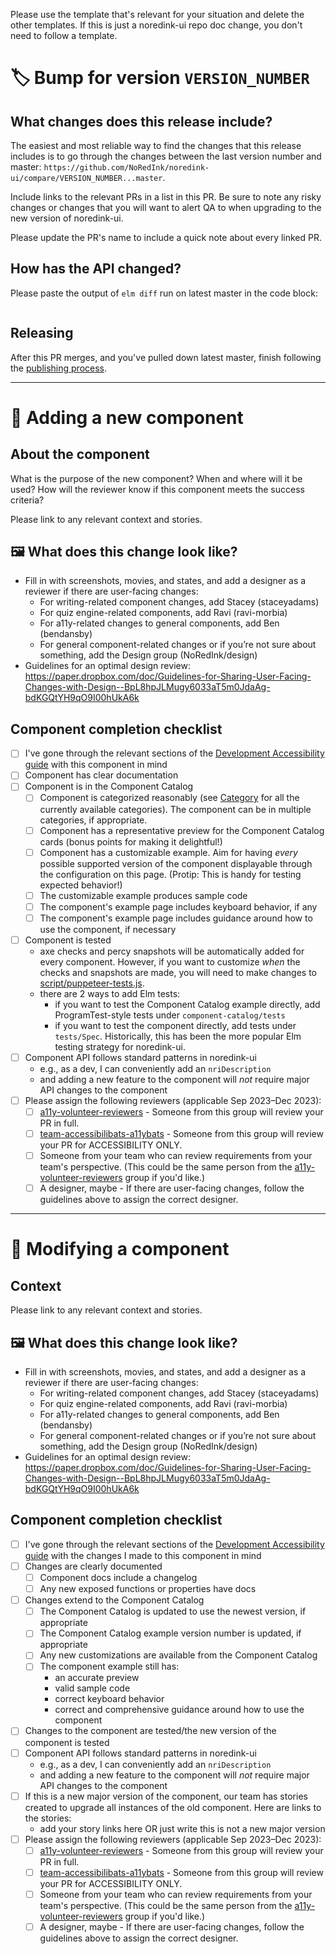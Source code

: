 Please use the template that's relevant for your situation and delete the other templates. If this is just a noredink-ui repo doc change, you don't need to follow a template.

# :label: Bump for version `VERSION_NUMBER`

## What changes does this release include?

The easiest and most reliable way to find the changes that this release includes is to go through the changes between the last version number and master: `https://github.com/NoRedInk/noredink-ui/compare/VERSION_NUMBER...master`.

Include links to the relevant PRs in a list in this PR. Be sure to note any risky changes or changes that you will want to alert QA to when upgrading to the new version of noredink-ui.

Please update the PR's name to include a quick note about every linked PR.

## How has the API changed?

Please paste the output of `elm diff` run on latest master in the code block:

```

```

## Releasing

After this PR merges, and you've pulled down latest master, finish following the [publishing process](https://github.com/NoRedInk/noredink-ui/blob/master/README.md#publishing-a-new-version).

---

# :star2: Adding a new component

## About the component

What is the purpose of the new component? When and where will it be used? How will the reviewer know if this component meets the success criteria?

Please link to any relevant context and stories.

## :framed_picture: What does this change look like?

- Fill in with screenshots, movies, and states, and add a designer as a reviewer if there are user-facing changes:
  - For writing-related component changes, add Stacey (staceyadams)
  - For quiz engine-related components, add Ravi (ravi-morbia)
  - For a11y-related changes to general components, add Ben (bendansby)
  - For general component-related changes or if you’re not sure about something, add the Design group (NoRedInk/design)
- Guidelines for an optimal design review: <https://paper.dropbox.com/doc/Guidelines-for-Sharing-User-Facing-Changes-with-Design--BpL8hpJLMugy6033aT5m0JdaAg-bdKGQtYH9qO9I00hUkA6k>

## Component completion checklist

- [ ] I've gone through the relevant sections of the [Development Accessibility guide](https://paper.dropbox.com/doc/Accessibility-guide-4-Development--BiIVdijSaoijjOuhz3iTCJJ1Ag-rGoHpC91pFg3zTrYpvOCQ) with this component in mind
- [ ] Component has clear documentation
- [ ] Component is in the Component Catalog
  - [ ] Component is categorized reasonably (see [Category](https://github.com/NoRedInk/noredink-ui/blob/master/component-catalog-app/Category.elm) for all the currently available categories). The component can be in multiple categories, if appropriate.
  - [ ] Component has a representative preview for the Component Catalog cards (bonus points for making it delightful!)
  - [ ] Component has a customizable example. Aim for having _every_ possible supported version of the component displayable through the configuration on this page. (Protip: This is handy for testing expected behavior!)
  - [ ] The customizable example produces sample code
  - [ ] The component's example page includes keyboard behavior, if any
  - [ ] The component's example page includes guidance around how to use the component, if necessary
- [ ] Component is tested
  - axe checks and percy snapshots will be automatically added for every component. However, if you want to customize _when_ the checks and snapshots are made, you will need to make changes to [script/puppeteer-tests.js](https://github.com/NoRedInk/noredink-ui/blob/master/script/puppeteer-tests.js).
  - there are 2 ways to add Elm tests:
    - if you want to test the Component Catalog example directly, add ProgramTest-style tests under `component-catalog/tests`
    - if you want to test the component directly, add tests under `tests/Spec`. Historically, this has been the more popular Elm testing strategy for noredink-ui.
- [ ] Component API follows standard patterns in noredink-ui
  - e.g., as a dev, I can conveniently add an `nriDescription`
  - and adding a new feature to the component will _not_ require major API changes to the component
- [ ] Please assign the following reviewers (applicable Sep 2023–Dec 2023):
  - [ ] [a11y-volunteer-reviewers](https://github.com/orgs/NoRedInk/teams/volunteer-a11y-reviewers) - Someone from this group will review your PR in full.
  - [ ]  [team-accessibilibats-a11ybats](https://github.com/orgs/NoRedInk/teams/team-accessibilibats-a11ybats) - Someone from this group will review your PR for ACCESSIBILITY ONLY.
  - [ ]  Someone from your team who can review requirements from your team's perspective. (This could be the same person from the [a11y-volunteer-reviewers](https://github.com/orgs/NoRedInk/teams/volunteer-a11y-reviewers) group if you'd like.)
  - [ ]  A designer, maybe - If there are user-facing changes, follow the guidelines above to assign the correct designer.

---

# :wrench: Modifying a component

## Context

Please link to any relevant context and stories.

## :framed_picture: What does this change look like?

- Fill in with screenshots, movies, and states, and add a designer as a reviewer if there are user-facing changes:
  - For writing-related component changes, add Stacey (staceyadams)
  - For quiz engine-related components, add Ravi (ravi-morbia)
  - For a11y-related changes to general components, add Ben (bendansby)
  - For general component-related changes or if you’re not sure about something, add the Design group (NoRedInk/design)
- Guidelines for an optimal design review: <https://paper.dropbox.com/doc/Guidelines-for-Sharing-User-Facing-Changes-with-Design--BpL8hpJLMugy6033aT5m0JdaAg-bdKGQtYH9qO9I00hUkA6k>

## Component completion checklist

- [ ] I've gone through the relevant sections of the [Development Accessibility guide](https://paper.dropbox.com/doc/Accessibility-guide-4-Development--BiIVdijSaoijjOuhz3iTCJJ1Ag-rGoHpC91pFg3zTrYpvOCQ) with the changes I made to this component in mind
- [ ] Changes are clearly documented
  - [ ] Component docs include a changelog
  - [ ] Any new exposed functions or properties have docs
- [ ] Changes extend to the Component Catalog
  - [ ] The Component Catalog is updated to use the newest version, if appropriate
  - [ ] The Component Catalog example version number is updated, if appropriate
  - [ ] Any new customizations are available from the Component Catalog
  - [ ] The component example still has:
    - an accurate preview
    - valid sample code
    - correct keyboard behavior
    - correct and comprehensive guidance around how to use the component
- [ ] Changes to the component are tested/the new version of the component is tested
- [ ] Component API follows standard patterns in noredink-ui
  - e.g., as a dev, I can conveniently add an `nriDescription`
  - and adding a new feature to the component will _not_ require major API changes to the component
- [ ] If this is a new major version of the component, our team has stories created to upgrade all instances of the old component. Here are links to the stories:
  - add your story links here OR just write this is not a new major version
- [ ] Please assign the following reviewers (applicable Sep 2023–Dec 2023):
  - [ ] [a11y-volunteer-reviewers](https://github.com/orgs/NoRedInk/teams/volunteer-a11y-reviewers) - Someone from this group will review your PR in full.
  - [ ]  [team-accessibilibats-a11ybats](https://github.com/orgs/NoRedInk/teams/team-accessibilibats-a11ybats) - Someone from this group will review your PR for ACCESSIBILITY ONLY.
  - [ ]  Someone from your team who can review requirements from your team's perspective. (This could be the same person from the [a11y-volunteer-reviewers](https://github.com/orgs/NoRedInk/teams/volunteer-a11y-reviewers) group if you'd like.)
  - [ ]  A designer, maybe - If there are user-facing changes, follow the guidelines above to assign the correct designer.
